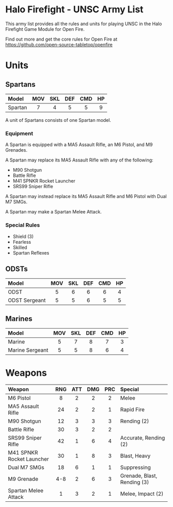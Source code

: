 # Halo Firefight - UNSC Army List

This army list provides all the rules and units for playing UNSC in the Halo Firefight Game Module for Open Fire.

Find out more and get the core rules for Open Fire at https://github.com/open-source-tabletop/openfire

# Units

## Spartans

| Model   | MOV | SKL | DEF | CMD | HP  |
| :------ | :-: | :-: | :-: | :-: | :-: |
| Spartan |  7  |  4  |  5  |  5  | 9   |

A unit of Spartans consists of one Spartan model.

### Equipment

A Spartan is equipped with a MA5 Assault Rifle, an M6 Pistol, and M9 Grenades.

A Spartan may replace its MA5 Assault Rifle with any of the following:

- M90 Shotgun
- Battle Rifle
- M41 SPNKR Rocket Launcher
- SRS99 Sniper Rifle

A Spartan may instead replace its MA5 Assault Rifle and M6 Pistol with Dual M7 SMGs.

A Spartan may make a Spartan Melee Attack.

### Special Rules

- Shield (3)
- Fearless
- Skilled
- Spartan Reflexes

## ODSTs

| Model         | MOV | SKL | DEF | CMD | HP  |
| :------------ | :-: | :-: | :-: | :-: | :-: |
| ODST          |  5  |  6  |  6  |  6  | 4   |
| ODST Sergeant |  5  |  5  |  6  |  5  | 5   |

## Marines

| Model           | MOV | SKL | DEF | CMD | HP  |
| :-------------- | :-: | :-: | :-: | :-: | :-: |
| Marine          |  5  |  7  |  8  |  7  |  3  |
| Marine Sergeant |  5  |  5  |  8  |  6  |  4  |

# Weapons

| Weapon                    | RNG | ATT | DMG | PRC | Special                     |
| :------------------------ | :-: | :-: | :-: | :-: | :-------------------------- |
| M6 Pistol                 | 8   | 2   | 2   | 2   | Melee                       |
| MA5 Assault Rifle         | 24  | 2   | 2   | 1   | Rapid Fire                  |
| M90 Shotgun               | 12  | 3   | 3   | 3   | Rending (2)                 |
| Battle Rifle              | 30  | 3   | 2   | 2   |                             |
| SRS99 Sniper Rifle        | 42  | 1   | 6   | 4   | Accurate, Rending (2)       |
| M41 SPNKR Rocket Launcher | 30  | 1   | 8   | 3   | Blast, Heavy                |
| Dual M7 SMGs              | 18  | 6   | 1   | 1   | Suppressing                 |
| M9 Grenade                | 4-8 | 2   | 6   | 3   | Grenade, Blast, Rending (3) |
| Spartan Melee Attack      | 1   | 3   | 2   | 1   | Melee, Impact (2)           |